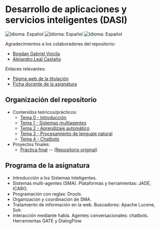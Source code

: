 # Desarrollo de aplicaciones y servicios inteligentes (DASI)

![Idioma: Español](https://img.shields.io/badge/Idioma-Español-green.svg)
![Idioma: Español](https://img.shields.io/badge/Año_académico-2022/2023-blue.svg)
![Idioma: Español](https://img.shields.io/badge/Curso_académico-Primer_curso-blue.svg)

Agradecimientos a los colaboradores del repositorio:

- [Bogdan Gabriel Voicila](https://github.com/bgvmad)
- [Alejandro Leal Castaño](https://github.com/alejleal)

Enlaces relevantes:

- [Página web de la titulación](https://informatica.ucm.es/master-en-ingenieria-informatica)
- [Ficha docente de la asignatura](docs/fichaDocente.pdf)

## Organización del repositorio

- Contenidos teóricos/prácticos:
  - [Tema 0 - Introducción](tema0_Introduccion)
  - [Tema 1 - Sistemas multiagentes](tema1_sistemasMultiagentes)
  - [Tema 2 - Aprendizaje automático](tema2_aprendizajeAutomatico)
  - [Tema 3 - Procesamiento de lenguaje natural](tema3_procesamientoDeLenguajeNatural)
  - [Tema 4 - Chatbots](tema4_chatbots)
- Proyectos finales:
  - [Práctica final](practicaFinal) -- ([Repositorio original](https://github.com/bogdangv20/dasi))

## Programa de la asignatura

- Introducción a los Sistemas Inteligentes.
- Sistemas multi-agentes (SMA). Plataformas y herramientas: JADE, ICARO.
- Programación con reglas: Drools.
- Organización y coordinación de SMA.
- Tratamiento de información en la web. Buscadores: Apache Lucene, Solr.
- Interacción mediante habla. Agentes conversacionales: chatbots. Herramientas GATE y DialogFlow
